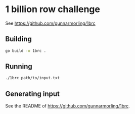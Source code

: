 # 1 billion row challenge

See https://github.com/gunnarmorling/1brc

## Building

```bash
go build -o 1brc .
```

## Running

```bash
./1brc path/to/input.txt
```

## Generating input

See the README of https://github.com/gunnarmorling/1brc.

